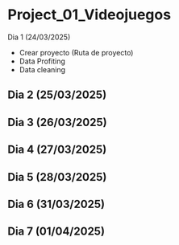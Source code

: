 # Project_01_Videojuegos



Dia 1 (24/03/2025)
- Crear proyecto (Ruta de proyecto)
- Data Profiting
- Data cleaning

Dia 2 (25/03/2025)
- 

Dia 3 (26/03/2025)
- 

Dia 4 (27/03/2025)
- 

Dia 5 (28/03/2025)
- 

Dia 6 (31/03/2025)
- 

Dia 7 (01/04/2025)
- 
